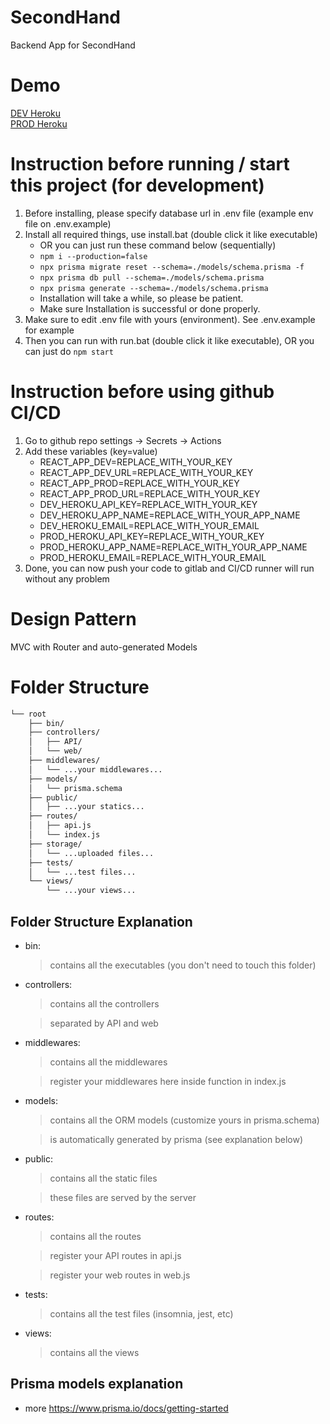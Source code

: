 # SecondHand

Backend App for SecondHand

# Demo

[DEV Heroku](https://febesh5-dev.herokuapp.com/)<br>
[PROD Heroku](https://febesh5-prod.herokuapp.com/)

# Instruction before running / start this project (for development)

1. Before installing, please specify database url in .env file (example env file on .env.example)
2. Install all required things, use install.bat (double click it like executable)
    - OR you can just run these command below (sequentially)
    - `npm i --production=false`
    - `npx prisma migrate reset --schema=./models/schema.prisma -f`
    - `npx prisma db pull --schema=./models/schema.prisma`
    - `npx prisma generate --schema=./models/schema.prisma`
    - Installation will take a while, so please be patient.
    - Make sure Installation is successful or done properly.
3. Make sure to edit .env file with yours (environment). See .env.example for example
4. Then you can run with run.bat (double click it like executable), OR you can just do `npm start`

# Instruction before using github CI/CD
1. Go to github repo settings -> Secrets -> Actions
2. Add these variables (key=value)
    - REACT_APP_DEV=REPLACE_WITH_YOUR_KEY
    - REACT_APP_DEV_URL=REPLACE_WITH_YOUR_KEY
    - REACT_APP_PROD=REPLACE_WITH_YOUR_KEY
    - REACT_APP_PROD_URL=REPLACE_WITH_YOUR_KEY
    - DEV_HEROKU_API_KEY=REPLACE_WITH_YOUR_KEY
    - DEV_HEROKU_APP_NAME=REPLACE_WITH_YOUR_APP_NAME
    - DEV_HEROKU_EMAIL=REPLACE_WITH_YOUR_EMAIL
    - PROD_HEROKU_API_KEY=REPLACE_WITH_YOUR_KEY
    - PROD_HEROKU_APP_NAME=REPLACE_WITH_YOUR_APP_NAME
    - PROD_HEROKU_EMAIL=REPLACE_WITH_YOUR_EMAIL
3. Done, you can now push your code to gitlab and CI/CD runner will run without any problem


# Design Pattern

MVC with Router and auto-generated Models

# Folder Structure

```bash
└── root
    ├── bin/
    ├── controllers/
    │   ├── API/
    │   └── web/
    ├── middlewares/
    │   └── ...your middlewares...
    ├── models/
    │   └── prisma.schema
    ├── public/
    │   ├── ...your statics...
    ├── routes/
    │   ├── api.js
    │   └── index.js
    ├── storage/
    │   └── ...uploaded files...
    ├── tests/
    │   └── ...test files...
    └── views/
        └── ...your views...
```

## Folder Structure Explanation

- bin:
  > contains all the executables (you don't need to touch this folder)
- controllers:
  > contains all the controllers

  > separated by API and web
- middlewares:
  > contains all the middlewares

  > register your middlewares here inside function in index.js
- models:
  > contains all the ORM models (customize yours in prisma.schema)

  > is automatically generated by prisma (see explanation below)
- public:
  > contains all the static files

  > these files are served by the server
- routes:
  > contains all the routes

  > register your API routes in api.js

  > register your web routes in web.js
- tests:
  > contains all the test files (insomnia, jest, etc)
- views:
  > contains all the views

## Prisma models explanation

- more https://www.prisma.io/docs/getting-started

